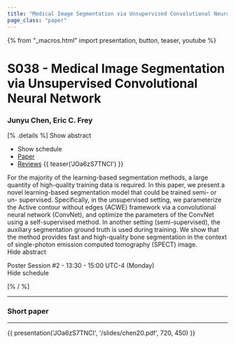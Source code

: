 ```yaml
---
title: "Medical Image Segmentation via Unsupervised Convolutional Neural Network"
page_class: "paper"
---
```


{% from "_macros.html" import presentation, button, teaser, youtube %}

# S038 - Medical Image Segmentation via Unsupervised Convolutional Neural Network

### Junyu Chen, Eric C. Frey

[% .details %]
<a class="toggle_visibility" data-selector=".abstract" data-level="3">Show abstract</a>
- <a class="toggle_visibility" data-selector=".schedule" data-level="3">Show schedule</a>
- <a href="https://openreview.net/pdf?id=XrbnSCv4LU">Paper</a>
- <a href="https://openreview.net/forum?id=XrbnSCv4LU">Reviews</a>
{{ teaser('JOa6zS7TNCI') }}

<p>
    <span class="abstract">
        For the majority of the learning-based segmentation methods, a large quantity of high-quality training data is required. In this paper, we present a novel learning-based segmentation model that could be trained semi- or un- supervised. Specifically, in the unsupervised setting, we parameterize the Active contour without edges (ACWE) framework via a convolutional neural network (ConvNet), and optimize the parameters of the ConvNet using a self-supervised method. In another setting (semi-supervised), the auxiliary segmentation ground truth is used during training. We show that the method provides fast and high-quality bone segmentation in the context of single-photon emission computed tomography (SPECT) image.
        <br>
        <span class="actions"><a class="toggle_visibility" data-level="2">Hide abstract</a></span>
    </span>
</p>

<p>
    <span class="schedule">
        Poster Session #2  - 13:30 - 15:00 UTC-4 (Monday)
        <br>
        <span class="actions"><a class="toggle_visibility" data-level="2">Hide schedule</a></span>
    </span>
</p>

<!-- {{ button("Access paper channel", "https://chat.midl.io/channel/s038") }} -->
[% / %]

---

### Short paper

---

{{ presentation('JOa6zS7TNCI', '/slides/chen20.pdf', 720, 450) }}